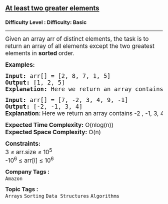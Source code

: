 <h2><a href="https://www.geeksforgeeks.org/problems/at-least-two-greater-elements4625/1?page=2&category=Arrays&difficulty=Basic&status=unsolved&sortBy=submissions">At least two greater elements</a></h2><h3>Difficulty Level : Difficulty: Basic</h3><hr><div class="problems_problem_content__Xm_eO"><p><span style="font-size: 14pt;">Given an array arr of distinct elements, the task is to return an array of all elements except the two greatest elements in <strong>sorted </strong>order.</span></p>
<p><span style="font-size: 14pt;"><strong>Examples:</strong></span></p>
<pre><span style="font-size: 14pt;"><strong>Input: </strong>arr[] = [2, 8, 7, 1, 5]
<strong>Output:</strong> [1, 2, 5] 
<strong>Explanation: </strong>Here we return an array contains 1 , 2, 5 and we leave two greatest elements 7 &amp; 8. </span></pre>
<pre><span style="font-size: 14pt;"><strong>Input: </strong>arr[] = [7, -2, 3, 4, 9, -1]</span><br><span style="font-size: 14pt;"><strong>Output: </strong>[-2, -1, 3, 4]<br><strong style="font-size: 14pt; font-family: -apple-system, BlinkMacSystemFont, 'Segoe UI', Roboto, Oxygen, Ubuntu, Cantarell, 'Open Sans', 'Helvetica Neue', sans-serif;">Explanation: </strong><span style="font-size: 14pt; font-family: -apple-system, BlinkMacSystemFont, 'Segoe UI', Roboto, Oxygen, Ubuntu, Cantarell, 'Open Sans', 'Helvetica Neue', sans-serif;">Here we return an array contains -2 , -1, 3, 4 and we leave two greatest elements 7 &amp; 9. </span></span></pre>
<p><span style="font-size: 14pt;"><strong>Expected Time Complexity:</strong> O(nlog(n))<br><strong>Expected Space </strong><strong style="font-family: -apple-system, BlinkMacSystemFont, 'Segoe UI', Roboto, Oxygen, Ubuntu, Cantarell, 'Open Sans', 'Helvetica Neue', sans-serif;">Complexity</strong><strong style="font-family: -apple-system, BlinkMacSystemFont, 'Segoe UI', Roboto, Oxygen, Ubuntu, Cantarell, 'Open Sans', 'Helvetica Neue', sans-serif;">:</strong><span style="font-family: -apple-system, BlinkMacSystemFont, 'Segoe UI', Roboto, Oxygen, Ubuntu, Cantarell, 'Open Sans', 'Helvetica Neue', sans-serif;"> O(n)</span></span></p>
<p><span style="font-size: 14pt;"><strong>Constraints:</strong><br>3 ≤ arr.size ≤ 10<sup>5</sup><br>-10<sup>6</sup> ≤ arr[i] ≤ 10<sup>6</sup></span></p></div><p><span style=font-size:18px><strong>Company Tags : </strong><br><code>Amazon</code>&nbsp;<br><p><span style=font-size:18px><strong>Topic Tags : </strong><br><code>Arrays</code>&nbsp;<code>Sorting</code>&nbsp;<code>Data Structures</code>&nbsp;<code>Algorithms</code>&nbsp;
